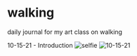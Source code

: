 # walking
daily journal for my art class on walking



10-15-21 - Introduction
![selfie](https://github.com/ebelabrie/walking/blob/main/photos/selfie.png)
![10-15-21](https://github.com/ebelabrie/walking/blob/main/photos/10-15-21.png)
